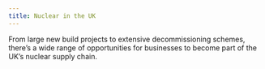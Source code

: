 ```yaml
---
title: Nuclear in the UK
---
```


From large new build projects to extensive decommissioning schemes, there’s a wide range of opportunities for businesses to become part of the UK’s nuclear supply chain. 
